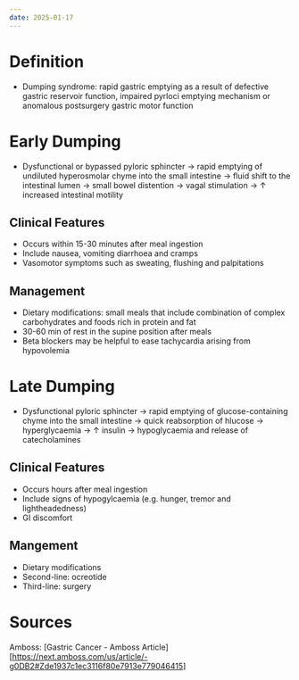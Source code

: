 ```yaml
---
date: 2025-01-17
---
```

# Definition
- Dumping syndrome: rapid gastric emptying as a result of defective gastric reservoir function, impaired pyrloci emptying mechanism or anomalous postsurgery gastric motor function
# Early Dumping
- Dysfunctional or bypassed pyloric sphincter → rapid emptying of undiluted hyperosmolar chyme into the small intestine → fluid shift to the intestinal lumen → small bowel distention → vagal stimulation → ↑ increased intestinal motility
## Clinical Features
- Occurs within 15-30 minutes after meal ingestion
- Include nausea, vomiting diarrhoea and cramps
- Vasomotor symptoms such as sweating, flushing and palpitations
## Management
- Dietary modifications: small meals that include combination of complex carbohydrates and foods rich in protein and fat
- 30-60 min of rest in the supine position after meals
- Beta blockers may be helpful to ease tachycardia arising from hypovolemia
# Late Dumping
- Dysfunctional pyloric sphincter → rapid emptying of glucose-containing chyme into the small intestine → quick reabsorption of hlucose → hyperglycaemia → ↑ insulin → hypoglycaemia and release of catecholamines
## Clinical Features
- Occurs hours after meal ingestion
- Include signs of hypogylcaemia (e.g. hunger, tremor and lightheadedness)
- GI discomfort
## Mangement
- Dietary modifications
- Second-line: ocreotide
- Third-line: surgery
# Sources
Amboss: [Gastric Cancer - Amboss Article][https://next.amboss.com/us/article/-g0DB2#Zde1937c1ec3116f80e7913e779046415]
